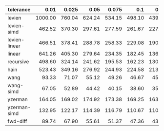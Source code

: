 | tolerance    |   0.01 |   0.025 |   0.05 |   0.075 |   0.1 |   0.15 |   0.2 |   0.25 |   0.5 |   1 |
|--------------| ------:| ------:| ------:| ------:| ------:| ------:| ------:| ------:| ------:| ------:|
|levien        | 1000.00 | 760.04 | 624.24 | 534.15 | 498.10 | 439.00 | 415.07 | 385.91 | 327.81 | 278.73 |
|levien-simd   | 462.52 | 370.30 | 297.61 | 277.59 | 261.67 | 227.72 | 210.20 | 211.97 | 170.89 | 151.68 |
|levien-linear | 466.51 | 378.41 | 288.78 | 258.33 | 229.08 | 190.76 | 164.11 | 141.97 | 82.63 | 49.86 |
|linear        | 641.26 | 405.30 | 279.64 | 234.35 | 182.45 | 136.99 | 110.13 | 90.38 | 56.28 | 37.88 |
|recursive     | 498.60 | 324.14 | 241.62 | 195.53 | 162.23 | 130.25 | 109.79 | 101.92 | 62.81 | 40.59 |
|hain          | 523.43 | 349.16 | 276.92 | 244.93 | 224.58 | 213.71 | 216.23 | 222.45 | 159.28 | 117.68 |
|wang          | 93.33 | 71.07 | 55.12 | 49.26 | 46.67 | 45.49 | 40.08 | 38.06 | 32.11 | 29.90 |
|wang-simd     | 67.05 | 52.89 | 44.42 | 40.15 | 38.60 | 35.01 | 32.34 | 31.90 | 27.61 | 25.58 |
|yzerman       | 164.05 | 169.02 | 174.92 | 173.38 | 169.25 | 163.97 | 154.24 | 152.49 | 130.58 | 126.29 |
|yzerman-simd  | 132.95 | 122.17 | 114.39 | 116.79 | 110.67 | 110.56 | 111.01 | 109.44 | 107.98 | 118.22 |
|fwd-diff      | 89.74 | 67.90 | 55.61 | 51.37 | 47.36 | 43.72 | 43.85 | 39.94 | 35.28 | 31.02 |

